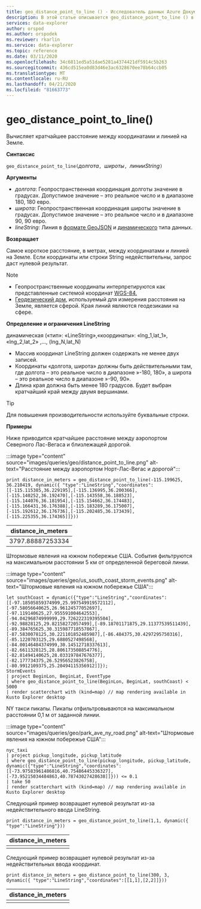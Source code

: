 ```yaml
---
title: geo_distance_point_to_line () - Исследователь данных Azure Документы Майкрософт
description: В этой статье описывается geo_distance_point_to_line () в Azure Data Explorer.
services: data-explorer
author: orspod
ms.author: orspodek
ms.reviewer: rkarlin
ms.service: data-explorer
ms.topic: reference
ms.date: 03/11/2020
ms.openlocfilehash: 34c6811ed5a51dae5281a4374421df5914c5b263
ms.sourcegitcommit: 436cd515ea0d83d46e3ac6328670ee78b64ccb05
ms.translationtype: MT
ms.contentlocale: ru-RU
ms.lasthandoff: 04/21/2020
ms.locfileid: "81663773"
---
```

# <a name="geo_distance_point_to_line"></a>geo_distance_point_to_line()

Вычисляет кратчайшее расстояние между координатами и линией на Земле.

**Синтаксис**

`geo_distance_point_to_line(`*долгота*`, `*широты*`, `*линииString*`)`

**Аргументы**

* *долгота*: Геопространственная координация долготы значение в градусах. Допустимое значение – это реальное число и в диапазоне 180, 180 евро.
* *широта*: Геопространственная координация широты значение в градусах. Допустимое значение – это реальное число и в диапазоне 90, 90 евро.
* *lineString*: Линия в [формате GeoJSON](https://tools.ietf.org/html/rfc7946) и [динамического](./scalar-data-types/dynamic.md) типа данных.

**Возвращает**

Самое короткое расстояние, в метрах, между координатами и линией на Земле. Если координаты или строки String недействительны, запрос даст нулевой результат.

> [!NOTE]
> * Геопространственные координаты интерпретируются как представленные системой координат [WGS-84.](https://earth-info.nga.mil/GandG/update/index.php?action=home)
> * [Геодезический дом,](https://en.wikipedia.org/wiki/Geodetic_datum) используемый для измерения расстояния на Земле, является сферой. Края линий являются геодезиками на сфере.

**Определение и ограничения LineString**

динамическая («тип»: «LineString»,«координаты»: «lng_1,lat_1», «lng_2,lat_2» ,..., (lng_N,lat_N)

* Массив координат LineString должен содержать не менее двух записей.
* Координаты «долгота, широта» должны быть действительными там, где долгота – это реальное число в диапазоне »-180, 180», а широта – это реальное число в диапазоне »-90, 90».
* Длина края должна быть менее 180 градусов. Будет выбран кратчайший край между двумя вершинами.

> [!TIP]
> Для повышения производительности используйте буквальные строки.

**Примеры**

Ниже приводится кратчайшее расстояние между аэропортом Северного Лас-Вегаса и близлежащей дорогой.

:::image type="content" source="images/queries/geo/distance_point_to_line.png" alt-text="Расстояние между аэропортом Норт-Лас-Вегас и дорогой":::

```kusto
print distance_in_meters = geo_distance_point_to_line(-115.199625, 36.210419, dynamic({ "type":"LineString","coordinates":[[-115.115385,36.229195],[-115.136995,36.200366],[-115.140252,36.192470],[-115.143558,36.188523],[-115.144076,36.181954],[-115.154662,36.174483],[-115.166431,36.176388],[-115.183289,36.175007],[-115.192612,36.176736],[-115.202485,36.173439],[-115.225355,36.174365]]}))
```

| distance_in_meters |
|--------------------|
| 3797.88887253334   |

Штормовые явления на южном побережье США. События фильтруются на максимальном расстоянии 5 км от определенной береговой линии.

:::image type="content" source="images/queries/geo/us_south_coast_storm_events.png" alt-text="Штормовые явления на южном побережье США":::

```kusto
let southCoast = dynamic({"type":"LineString","coordinates":[[-97.18505859374999,25.997549919572112],[-97.58056640625,26.96124577052697],[-97.119140625,27.955591004642553],[-94.04296874999999,29.726222319395504],[-92.98828125,29.82158272057499],[-89.18701171875,29.11377539511439],[-89.384765625,30.315987718557867],[-87.5830078125,30.221101852485987],[-86.484375,30.4297295750316],[-85.1220703125,29.6880527498568],[-84.00146484374999,30.14512718337613],[-82.6611328125,28.806173508854776],[-82.81494140625,28.033197847676377],[-82.177734375,26.52956523826758],[-80.9912109375,25.20494115356912]]});
StormEvents
| project BeginLon, BeginLat, EventType
| where geo_distance_point_to_line(BeginLon, BeginLat, southCoast) < 5000
| render scatterchart with (kind=map) // map rendering available in Kusto Explorer desktop
```

NY такси пикапы. Пикапы отфильтровываются на максимальном расстоянии 0,1 м от заданной линии.

:::image type="content" source="images/queries/geo/park_ave_ny_road.png" alt-text="Штормовые явления на южном побережье США":::

```kusto
nyc_taxi
| project pickup_longitude, pickup_latitude
| where geo_distance_point_to_line(pickup_longitude, pickup_latitude, dynamic({"type":"LineString","coordinates":[[-73.97583961486816,40.75486445336327],[-73.95215034484863,40.78743027428638]]})) <= 0.1
| take 50
| render scatterchart with (kind=map) // map rendering available in Kusto Explorer desktop
```

Следующий пример возвращает нулевой результат из-за недействительного ввода LineString.
```kusto
print distance_in_meters = geo_distance_point_to_line(1,1, dynamic({ "type":"LineString"}))
```

| distance_in_meters |
|--------------------|
|                    |

Следующий пример возвращает нулевой результат из-за недействительных ввода координат.
```kusto
print distance_in_meters = geo_distance_point_to_line(300, 3, dynamic({ "type":"LineString","coordinates":[[1,1],[2,2]]}))
```

| distance_in_meters |
|--------------------|
|                    |
